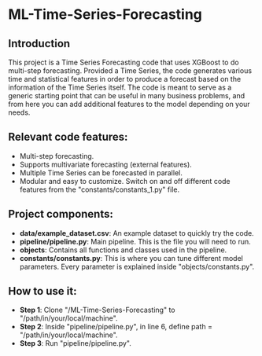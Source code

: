 # ML-Time-Series-Forecasting

## Introduction

This project is a Time Series Forecasting code that uses XGBoost to do multi-step forecasting. Provided a Time Series, the code generates various time and statistical features in order to produce a forecast based on the information of the Time Series itself. The code is meant to serve as a generic starting point that can be useful in many business problems, and from here you can add additional features to the model depending on your needs.

## Relevant code features:
* Multi-step forecasting.
* Supports multivariate forecasting (external features).
* Multiple Time Series can be forecasted in parallel.
* Modular and easy to customize. Switch on and off different code features from the "constants/constants_1.py" file.

## Project components:
* <b>data/example_dataset.csv</b>: An example dataset to quickly try the code.
* <b>pipeline/pipeline.py</b>: Main pipeline. This is the file you will need to run.
* <b>objects</b>: Contains all functions and classes used in the pipeline.
* <b>constants/constants.py</b>: This is where you can tune different model parameters. Every parameter is explained inside "objects/constants.py".

## How to use it:
* <b>Step 1</b>: Clone "/ML-Time-Series-Forecasting" to "/path/in/your/local/machine".
* <b>Step 2</b>: Inside "pipeline/pipeline.py", in line 6, define path = "/path/in/your/local/machine".
* <b>Step 3</b>: Run "pipeline/pipeline.py".

